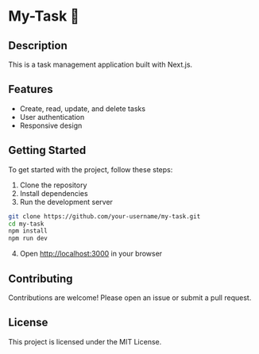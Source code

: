 # My-Task 📅

## Description

This is a task management application built with Next.js.

## Features

- Create, read, update, and delete tasks
- User authentication
- Responsive design

## Getting Started

To get started with the project, follow these steps:

1. Clone the repository
2. Install dependencies
3. Run the development server

```bash
git clone https://github.com/your-username/my-task.git
cd my-task
npm install
npm run dev
```

4. Open [http://localhost:3000](http://localhost:3000) in your browser

## Contributing

Contributions are welcome! Please open an issue or submit a pull request.

## License

This project is licensed under the MIT License.
